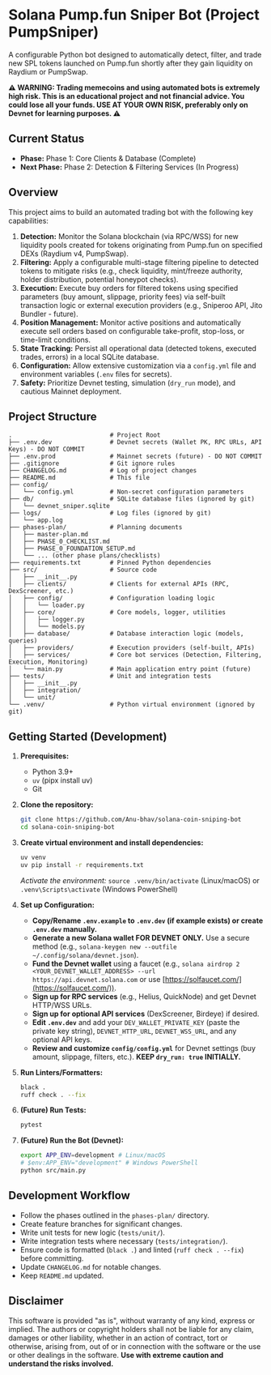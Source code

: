 # Solana Pump.fun Sniper Bot (Project PumpSniper)

A configurable Python bot designed to automatically detect, filter, and trade new SPL tokens launched on Pump.fun shortly after they gain liquidity on Raydium or PumpSwap.

**⚠️ WARNING: Trading memecoins and using automated bots is extremely high risk. This is an educational project and not financial advice. You could lose all your funds. USE AT YOUR OWN RISK, preferably only on Devnet for learning purposes. ⚠️**

## Current Status

- **Phase:** Phase 1: Core Clients & Database (Complete)
- **Next Phase:** Phase 2: Detection & Filtering Services (In Progress)

## Overview

This project aims to build an automated trading bot with the following key capabilities:

1.  **Detection:** Monitor the Solana blockchain (via RPC/WSS) for new liquidity pools created for tokens originating from Pump.fun on specified DEXs (Raydium v4, PumpSwap).
2.  **Filtering:** Apply a configurable multi-stage filtering pipeline to detected tokens to mitigate risks (e.g., check liquidity, mint/freeze authority, holder distribution, potential honeypot checks).
3.  **Execution:** Execute buy orders for filtered tokens using specified parameters (buy amount, slippage, priority fees) via self-built transaction logic or external execution providers (e.g., Sniperoo API, Jito Bundler - future).
4.  **Position Management:** Monitor active positions and automatically execute sell orders based on configurable take-profit, stop-loss, or time-limit conditions.
5.  **State Tracking:** Persist all operational data (detected tokens, executed trades, errors) in a local SQLite database.
6.  **Configuration:** Allow extensive customization via a `config.yml` file and environment variables (`.env` files for secrets).
7.  **Safety:** Prioritize Devnet testing, simulation (`dry_run` mode), and cautious Mainnet deployment.

## Project Structure

```
.                           # Project Root
├── .env.dev                # Devnet secrets (Wallet PK, RPC URLs, API Keys) - DO NOT COMMIT
├── .env.prod               # Mainnet secrets (future) - DO NOT COMMIT
├── .gitignore              # Git ignore rules
├── CHANGELOG.md            # Log of project changes
├── README.md               # This file
├── config/
│   └── config.yml          # Non-secret configuration parameters
├── db/                     # SQLite database files (ignored by git)
│   └── devnet_sniper.sqlite
├── logs/                   # Log files (ignored by git)
│   └── app.log
├── phases-plan/            # Planning documents
│   ├── master-plan.md
│   ├── PHASE_0_CHECKLIST.md
│   ├── PHASE_0_FOUNDATION_SETUP.md
│   └── ... (other phase plans/checklists)
├── requirements.txt        # Pinned Python dependencies
├── src/                    # Source code
│   ├── __init__.py
│   ├── clients/            # Clients for external APIs (RPC, DexScreener, etc.)
│   ├── config/             # Configuration loading logic
│   │   └── loader.py
│   ├── core/               # Core models, logger, utilities
│   │   ├── logger.py
│   │   └── models.py
│   ├── database/           # Database interaction logic (models, queries)
│   ├── providers/          # Execution providers (self-built, APIs)
│   ├── services/           # Core bot services (Detection, Filtering, Execution, Monitoring)
│   └── main.py             # Main application entry point (future)
├── tests/                  # Unit and integration tests
│   ├── __init__.py
│   ├── integration/
│   └── unit/
└── .venv/                  # Python virtual environment (ignored by git)
```

## Getting Started (Development)

1.  **Prerequisites:**
    *   Python 3.9+
    *   `uv` (pipx install uv)
    *   Git

2.  **Clone the repository:**
    ```bash
    git clone https://github.com/Anu-bhav/solana-coin-sniping-bot
    cd solana-coin-sniping-bot
    ```

3.  **Create virtual environment and install dependencies:**
    ```bash
    uv venv
    uv pip install -r requirements.txt
    ```
    *Activate the environment:* `source .venv/bin/activate` (Linux/macOS) or `.venv\Scripts\activate` (Windows PowerShell)

4.  **Set up Configuration:**
    *   **Copy/Rename `.env.example` to `.env.dev` (if example exists) or create `.env.dev` manually.**
    *   **Generate a new Solana wallet FOR DEVNET ONLY.** Use a secure method (e.g., `solana-keygen new --outfile ~/.config/solana/devnet.json`).
    *   **Fund the Devnet wallet** using a faucet (e.g., `solana airdrop 2 <YOUR_DEVNET_WALLET_ADDRESS> --url https://api.devnet.solana.com` or use [https://solfaucet.com/](https://solfaucet.com/)).
    *   **Sign up for RPC services** (e.g., Helius, QuickNode) and get Devnet HTTP/WSS URLs.
    *   **Sign up for optional API services** (DexScreener, Birdeye) if desired.
    *   **Edit `.env.dev`** and add your `DEV_WALLET_PRIVATE_KEY` (paste the private key string), `DEVNET_HTTP_URL`, `DEVNET_WSS_URL`, and any optional API keys.
    *   **Review and customize `config/config.yml`** for Devnet settings (buy amount, slippage, filters, etc.). **KEEP `dry_run: true` INITIALLY.**

5.  **Run Linters/Formatters:**
    ```bash
    black .
    ruff check . --fix
    ```

6.  **(Future) Run Tests:**
    ```bash
    pytest
    ```

7.  **(Future) Run the Bot (Devnet):**
    ```bash
    export APP_ENV=development # Linux/macOS
    # $env:APP_ENV="development" # Windows PowerShell
    python src/main.py
    ```

## Development Workflow

*   Follow the phases outlined in the `phases-plan/` directory.
*   Create feature branches for significant changes.
*   Write unit tests for new logic (`tests/unit/`).
*   Write integration tests where necessary (`tests/integration/`).
*   Ensure code is formatted (`black .`) and linted (`ruff check . --fix`) before committing.
*   Update `CHANGELOG.md` for notable changes.
*   Keep `README.md` updated.

## Disclaimer

This software is provided "as is", without warranty of any kind, express or implied. The authors or copyright holders shall not be liable for any claim, damages or other liability, whether in an action of contract, tort or otherwise, arising from, out of or in connection with the software or the use or other dealings in the software. **Use with extreme caution and understand the risks involved.**
